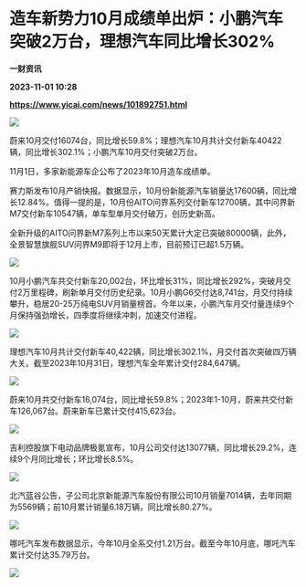 # 造车新势力10月成绩单出炉：小鹏汽车突破2万台，理想汽车同比增长302%
**一财资讯**

**2023-11-01 10:28**

**https://www.yicai.com/news/101892751.html**

![](https://imgcdn.yicai.com/uppics/slides/2023/11/48e42c376f8bac69d9285db2e8eca5f0.jpg)

蔚来10月交付16074台，同比增长59.8%；理想汽车10月共计交付新车40422辆，同比增长302.1%；小鹏汽车10月交付突破2万台。

11月1日，多家新能源车企公布了2023年10月造车成绩单。

赛力斯发布10月产销快报。数据显示，10月份新能源汽车销量达17600辆，同比增长12.84%。值得一提的是，10月份AITO问界系列交付新车12700辆，其中问界新M7交付新车10547辆，单车型单月交付破万，创历史新高。

全新升级的AITO问界新M7系列上市以来50天累计大定已突破80000辆，此外，全景智慧旗舰SUV问界M9即将于12月上市，目前预订已超1.5万辆。

![](https://imgcdn.yicai.com/uppics/images/2023/11/13fb96d8fb3bce5757f6d4faef3d19fa.jpg)

10月小鹏汽车共交付新车20,002台，环比增长31%，同比增长292%，突破月交付2万里程碑，刷新单月交付历史纪录。10月小鹏G6交付达8,741台，月交付持续攀升，稳居20-25万纯电SUV月销量榜首。今年以来，小鹏汽车月交付量连续9个月保持强劲增长，四季度将继续冲刺，加速交付进程。

![](https://imgcdn.yicai.com/uppics/images/2023/11/2c435e93138893a0e29033e2c030b434.jpg)

理想汽车10月共计交付新车40,422辆，同比增长302.1%，月交付首次突破四万辆大关。截至2023年10月31日，理想汽车全年累计交付284,647辆。

![](https://imgcdn.yicai.com/uppics/images/2023/11/d05b9c6861b96990ccd655e684dca485.jpg)

蔚来10月共交付新车16,074台，同比增长59.8%；2023年1-10月，蔚来共交付新车126,067台。蔚来新车已累计交付415,623台。

![](https://imgcdn.yicai.com/uppics/images/2023/11/70727d156ef3c4dd5bd1fe287c4a4a9c.jpg)

吉利控股旗下电动品牌极氪宣布，10月公司交付达13077辆，同比增长29.2%，连续9个月同比增长；环比增长8.5%。

![](https://imgcdn.yicai.com/uppics/images/2023/11/7409b7de6ef90a1f0c2a55ecf138bdb0.jpg)

北汽蓝谷公告，子公司北京新能源汽车股份有限公司10月销量7014辆，去年同期为5569辆；前10月累计销量6.18万辆，同比增长80.27%。

![](https://imgcdn.yicai.com/uppics/images/2023/11/fe93d150be39ed673d8185b327f3a0c1.jpg)

哪吒汽车发布数据显示，今年10月全系交付1.21万台。截至今年10月底，哪吒汽车累计交付达35.79万台。

![](https://imgcdn.yicai.com/uppics/images/2023/11/c4ef3d09e9db0ad8e396833d237a1d33.jpg)